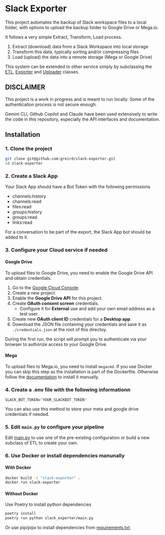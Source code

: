 # Slack Exporter

This project automates the backup of Slack workspace files to a local folder, with options to upload the backup folder to Google Drive or Mega.io.

It follows a very simple Extract, Transform, Load process.

1. Extract (download) data from a Slack Workspace into local storage
2. Transform this data, typically sorting and/or compressing files
3. Load (upload) the data into a remote storage (Mega or Google Drive)

This system can be extended to other service simply by subclassing the [ETL](/slack_exporter/etl.py), [Exporter](/slack_exporter/extract/exporter.py) and [Uploader](/slack_exporter/load/uploader.py) classes.


## DISCLAIMER

This project is a work in progress and is meant to run locally. Some of the authentication process is not secure enough.

Gemini CLI, Github Copilot and Claude have been used extensively to write the code in this repository, especially the API interfaces and documentation.

## Installation

### 1. Clone the project

```bash
git clone git@github.com:greird/slack-exporter.git
cd slack-exporter
```

### 2. Create a Slack App

Your Slack App should have a Bot Token with the following permissions
- channels:history
- channels:read
- files:read
- groups:history
- groups:read
- links:read

For a conversation to be part of the export, the Slack App bot should be added to it.

### 3. Configure your Cloud service if needed

#### Google Drive

To upload files to Google Drive, you need to enable the Google Drive API and obtain credentials.

1.  Go to the [Google Cloud Console](https://console.cloud.google.com/).
2.  Create a new project.
3.  Enable the **Google Drive API** for this project.
4.  Create **OAuth consent screen** credentials.
    - Configure it for **External** use and add your own email address as a test user.
5.  Create new **OAuth client ID** credentials for a **Desktop app**.
6.  Download the JSON file containing your credentials and save it as `./credentials.json` at the root of this directoy.

During the first run, the script will prompt you to authenticate via your browser to authorize access to your Google Drive.

#### Mega

To upload files to Mega.io, you need to install `megacmd`. If you use Docker you can skip this step as the installation is part of the Dockerfile. 
Otherwise follow the [documentation](https://github.com/meganz/megacmd) to install it manually.

### 4. Create a .env file with the following informationn

```dotenv
SLACK_BOT_TOKEN='YOUR_SLACKBOT_TOKEN'
```

You can also use this method to store your meta and google drive credentials if needed.

### 5. Edit `main.py` to configure your pipeline

Edit [main.py](/slack_exporter/main.py) to use one of the pre-existing configuration or build a new subclass of ETL to create your own.

### 6. Use Docker or install dependencies manunally

#### With Docker

```bash
docker build -t "slack-exporter" .
docker run slack-exporter
```

#### Without Docker

Use Poetry to install python dependencies
```bash
poetry install
poetry run python slack_exporter/main.py
```

Or use pip/pipx to install dependencies from [requirements.txt](requirements.txt).

